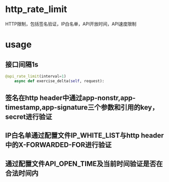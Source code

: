 # http_rate_limit
HTTP限制，包括签名验证，IP白名单，API开放时间，API速度限制

# usage

## 接口间隔1s
```python
@api_rate_limit(interval=1)
    async def exercise_delta(self, request):
```

## 签名在http header中通过app-nonstr,app-timestamp,app-signature三个参数和引用的key，secret进行验证

## IP白名单通过配置文件IP_WHITE_LIST与http header中的X-FORWARDED-FOR进行验证

## 通过配置文件API_OPEN_TIME及当前时间验证是否在合法时间内
